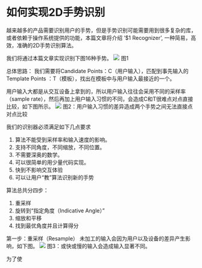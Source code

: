 # 如何实现2D手势识别
越来越多的产品需要识别用户的手势，但是手势识别可能需要用到很多复杂的库，或者依赖于操作系统提供的功能，本篇文章将介绍 ’$1 Recognizer’, 一种简易，高效，准确的2D手势识别算法。

我们将通过本篇文章实现识别下图16种手势。
![](https://i.imgur.com/BazXsto.png)
图1

总体思路：
我们需要将Candidate Points：C（用户输入），匹配到事先输入的Template Points ：T（模板），找出在模板中与用户输入最接近的一个。

用户输入大都是从交互设备上拿到的，所以用户输入往往会采用不同的采样率（sample rate），然后再加上用户输入习惯的不同，会造成C和T很难点对点直接比较，如下图所示。
![](https://i.imgur.com/ke2IVgG.png)
图2：用户输入习惯的差异造成两个手势之间无法直接点对点比较

我们的识别器必须满足如下几点要求
1. 算法不能受到采样率和输入速度的影响。
2. 支持不同角度，不同缩放，不同位置。
3. 不需要深奥的数学。
4. 可以很简单的用少量代码实现。
5. 快到不影响交互体验
6. 可以让用户“教”算法识别新的手势

算法总共分四步：
1. 重采样
2. 旋转到“指定角度（Indicative Angle）”
3. 缩放和平移
4. 找到最优角度并且计算得分

第一步：重采样（Resample）
未加工的输入会因为用户以及设备的差异产生影响，如下图。
![](https://i.imgur.com/4cc1gB2.png)
图3：或快或慢的输入会造成输入显著不同。

为了使